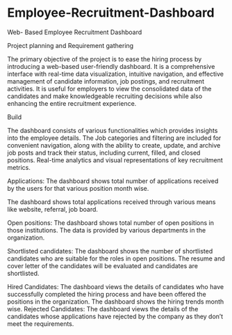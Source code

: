# Employee-Recruitment-Dashboard
Web- Based Employee Recruitment Dashboard

Project planning and Requirement gathering

The primary objective of the project is to ease the hiring process by introducing a web-based user-friendly dashboard. It is a comprehensive interface with real-time data visualization, intuitive navigation, and effective management of candidate information, job postings, and recruitment activities. It is useful for employers to view the consolidated data of the candidates and make knowledgeable recruiting decisions while also enhancing the entire recruitment experience. 

Build

The dashboard consists of various functionalities which provides insights into the employee details. The Job categories and filtering are included for convenient navigation, along with the ability to create, update, and archive job posts and track their status, including current, filled, and closed positions. Real-time analytics and visual representations of key recruitment metrics.

Applications: The dashboard shows total number of applications received by the users for that various position month wise.

The dashboard shows total applications received through various means like website, referral, job board. 

Open positions: The dashboard shows total number of open positions in those institutions. The data is provided by various departments in the organization.

Shortlisted candidates: The dashboard shows the number of shortlisted candidates who are suitable for the roles in open positions. The resume and cover letter of the candidates will be evaluated and candidates are shortlisted.  

Hired Candidates: The dashboard views the details of candidates who have successfully completed the hiring process and have been offered the positions in the organization.
The dashboard shows the hiring trends month wise.
Rejected Candidates: The dashboard views the details of the candidates whose applications have rejected by the company as they don’t meet the requirements. 








